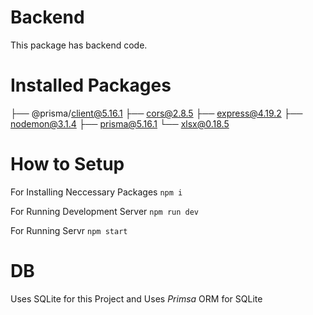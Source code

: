 # Backend

This package has backend code.

# Installed Packages

├── @prisma/client@5.16.1
├── cors@2.8.5
├── express@4.19.2
├── nodemon@3.1.4
├── prisma@5.16.1
└── xlsx@0.18.5

# How to Setup

For Installing Neccessary Packages
`npm i`

For Running Development Server
`npm run dev`

For Running Servr
`npm start`

# DB

Uses SQLite for this Project and Uses _Primsa_ ORM for SQLite
